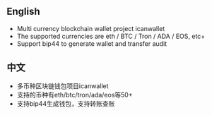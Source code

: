 ## English
- Multi currency blockchain wallet project icanwallet
- The supported currencies are eth / BTC / Tron / ADA / EOS, etc+
- Support bip44 to generate wallet and transfer audit

## 中文
- 多币种区块链钱包项目icanwallet
- 支持的币种有eth/btc/tron/ada/eos等50+
- 支持bip44生成钱包，支持转账查账

